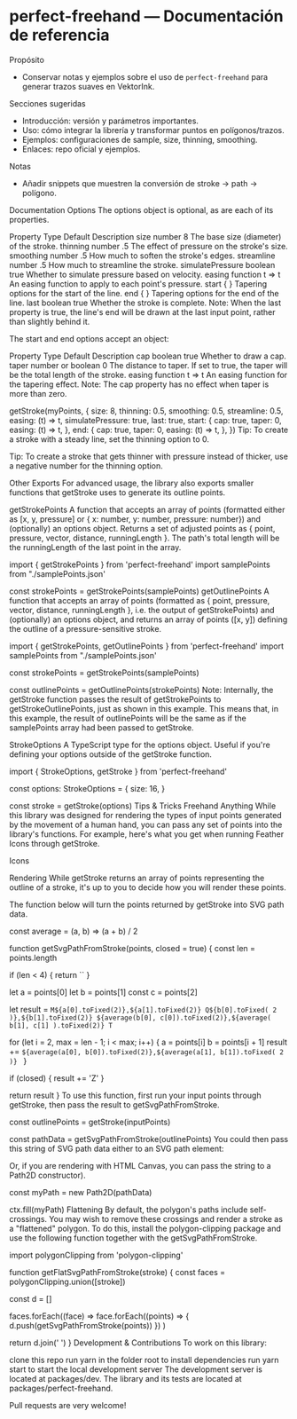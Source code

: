 # perfect-freehand — Documentación de referencia

Propósito
- Conservar notas y ejemplos sobre el uso de `perfect-freehand` para generar trazos suaves en VektorInk.

Secciones sugeridas
- Introducción: versión y parámetros importantes.
- Uso: cómo integrar la librería y transformar puntos en polígonos/trazos.
- Ejemplos: configuraciones de sample, size, thinning, smoothing.
- Enlaces: repo oficial y ejemplos.

Notas
- Añadir snippets que muestren la conversión de stroke -> path -> polígono. 

Documentation
Options
The options object is optional, as are each of its properties.

Property	Type	Default	Description
size	number	8	The base size (diameter) of the stroke.
thinning	number	.5	The effect of pressure on the stroke's size.
smoothing	number	.5	How much to soften the stroke's edges.
streamline	number	.5	How much to streamline the stroke.
simulatePressure	boolean	true	Whether to simulate pressure based on velocity.
easing	function	t => t	An easing function to apply to each point's pressure.
start	{ }		Tapering options for the start of the line.
end	{ }		Tapering options for the end of the line.
last	boolean	true	Whether the stroke is complete.
Note: When the last property is true, the line's end will be drawn at the last input point, rather than slightly behind it.

The start and end options accept an object:

Property	Type	Default	Description
cap	boolean	true	Whether to draw a cap.
taper	number or boolean	0	The distance to taper. If set to true, the taper will be the total length of the stroke.
easing	function	t => t	An easing function for the tapering effect.
Note: The cap property has no effect when taper is more than zero.

getStroke(myPoints, {
  size: 8,
  thinning: 0.5,
  smoothing: 0.5,
  streamline: 0.5,
  easing: (t) => t,
  simulatePressure: true,
  last: true,
  start: {
    cap: true,
    taper: 0,
    easing: (t) => t,
  },
  end: {
    cap: true,
    taper: 0,
    easing: (t) => t,
  },
})
Tip: To create a stroke with a steady line, set the thinning option to 0.

Tip: To create a stroke that gets thinner with pressure instead of thicker, use a negative number for the thinning option.

Other Exports
For advanced usage, the library also exports smaller functions that getStroke uses to generate its outline points.

getStrokePoints
A function that accepts an array of points (formatted either as [x, y, pressure] or { x: number, y: number, pressure: number}) and (optionally) an options object. Returns a set of adjusted points as { point, pressure, vector, distance, runningLength }. The path's total length will be the runningLength of the last point in the array.

import { getStrokePoints } from 'perfect-freehand'
import samplePoints from "./samplePoints.json'

const strokePoints = getStrokePoints(samplePoints)
getOutlinePoints
A function that accepts an array of points (formatted as { point, pressure, vector, distance, runningLength }, i.e. the output of getStrokePoints) and (optionally) an options object, and returns an array of points ([x, y]) defining the outline of a pressure-sensitive stroke.

import { getStrokePoints, getOutlinePoints } from 'perfect-freehand'
import samplePoints from "./samplePoints.json'

const strokePoints = getStrokePoints(samplePoints)

const outlinePoints = getOutlinePoints(strokePoints)
Note: Internally, the getStroke function passes the result of getStrokePoints to getStrokeOutlinePoints, just as shown in this example. This means that, in this example, the result of outlinePoints will be the same as if the samplePoints array had been passed to getStroke.

StrokeOptions
A TypeScript type for the options object. Useful if you're defining your options outside of the getStroke function.

import { StrokeOptions, getStroke } from 'perfect-freehand'

const options: StrokeOptions = {
  size: 16,
}

const stroke = getStroke(options)
Tips & Tricks
Freehand Anything
While this library was designed for rendering the types of input points generated by the movement of a human hand, you can pass any set of points into the library's functions. For example, here's what you get when running Feather Icons through getStroke.

Icons

Rendering
While getStroke returns an array of points representing the outline of a stroke, it's up to you to decide how you will render these points.

The function below will turn the points returned by getStroke into SVG path data.

const average = (a, b) => (a + b) / 2

function getSvgPathFromStroke(points, closed = true) {
  const len = points.length

  if (len < 4) {
    return ``
  }

  let a = points[0]
  let b = points[1]
  const c = points[2]

  let result = `M${a[0].toFixed(2)},${a[1].toFixed(2)} Q${b[0].toFixed(
    2
  )},${b[1].toFixed(2)} ${average(b[0], c[0]).toFixed(2)},${average(
    b[1],
    c[1]
  ).toFixed(2)} T`

  for (let i = 2, max = len - 1; i < max; i++) {
    a = points[i]
    b = points[i + 1]
    result += `${average(a[0], b[0]).toFixed(2)},${average(a[1], b[1]).toFixed(
      2
    )} `
  }

  if (closed) {
    result += 'Z'
  }

  return result
}
To use this function, first run your input points through getStroke, then pass the result to getSvgPathFromStroke.

const outlinePoints = getStroke(inputPoints)

const pathData = getSvgPathFromStroke(outlinePoints)
You could then pass this string of SVG path data either to an SVG path element:

<path d={pathData} />
Or, if you are rendering with HTML Canvas, you can pass the string to a Path2D constructor).

const myPath = new Path2D(pathData)

ctx.fill(myPath)
Flattening
By default, the polygon's paths include self-crossings. You may wish to remove these crossings and render a stroke as a "flattened" polygon. To do this, install the polygon-clipping package and use the following function together with the getSvgPathFromStroke.

import polygonClipping from 'polygon-clipping'

function getFlatSvgPathFromStroke(stroke) {
  const faces = polygonClipping.union([stroke])

  const d = []

  faces.forEach((face) =>
    face.forEach((points) => {
      d.push(getSvgPathFromStroke(points))
    })
  )

  return d.join(' ')
}
Development & Contributions
To work on this library:

clone this repo
run yarn in the folder root to install dependencies
run yarn start to start the local development server
The development server is located at packages/dev. The library and its tests are located at packages/perfect-freehand.

Pull requests are very welcome!
